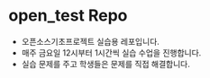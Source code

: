# open_test Repo
- 오픈소스기초프로젝트 실습용 레포입니다.
- 매주 금요일 12시부터 1시간씩 실습 수업을 진행합니다.
- 실습 문제를 주고 학생들은 문제를 직접 해결합니다.
